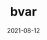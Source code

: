 ---
title: "bvar"
linkTitle: "bvar"
weight: 5
date: 2021-08-12
description: >
  Bvar, a high performance counters in multi-threaded applications.
---